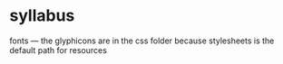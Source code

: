 syllabus
========


fonts —
the glyphicons are in the css folder because stylesheets is the default path for resources